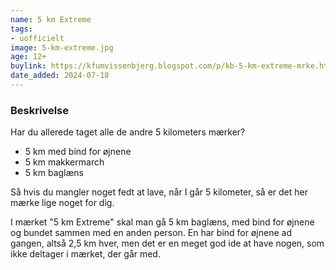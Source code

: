 ```yaml
---
name: 5 km Extreme
tags:
- uofficielt
image: 5-km-extreme.jpg
age: 12+
buylink: https://kfumvissenbjerg.blogspot.com/p/kb-5-km-extreme-mrke.html
date_added: 2024-07-18
---
```

### Beskrivelse

Har du allerede taget alle de andre 5 kilometers mærker? 
- 5 km med bind for øjnene
- 5 km makkermarch 
- 5 km baglæns

Så hvis du mangler noget fedt at lave, når I går 5 kilometer, så er det her mærke lige noget for dig.

I mærket "5 km Extreme" skal man gå 5 km baglæns, med bind for øjnene og bundet sammen med en anden person.
En har bind for øjnene ad gangen, altså 2,5 km hver, men det er en meget god ide at have nogen, som ikke deltager i mærket, der går med.

